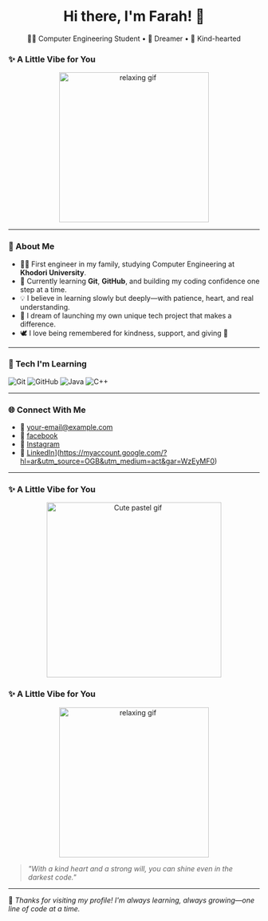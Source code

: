 <h1 align="center">Hi there, I'm Farah! 👋</h1>

<p align="center">
  👩‍💻 Computer Engineering Student • 💭 Dreamer • 💖 Kind-hearted
</p>

### ✨ A Little Vibe for You


<p align="center">
  <img src="https://media2.giphy.com/media/v1.Y2lkPTc5MGI3NjExM2JieG52dG1rOGxvOGE2NG84Z21vMmxtZ2wzd2VjaGpnZnljbHQ2NiZlcD12MV9pbnRlcm5hbF9naWZfYnlfaWQmY3Q9Zw/bVyuy03qTLAelRKshL/giphy.gif" width="300" alt="relaxing gif"/>
</p>




---

### 💫 About Me

- 👩‍🎓 First engineer in my family, studying Computer Engineering at **Khodori University**.
- 🌱 Currently learning **Git**, **GitHub**, and building my coding confidence one step at a time.
- 💡 I believe in learning slowly but deeply—with patience, heart, and real understanding.
- 🌟 I dream of launching my own unique tech project that makes a difference.
- 🕊️ I love being remembered for kindness, support, and giving 🌸

---

### 🔧 Tech I'm Learning

![Git](https://img.shields.io/badge/Git-F05032?style=for-the-badge&logo=git&logoColor=white)
![GitHub](https://img.shields.io/badge/GitHub-181717?style=for-the-badge&logo=github&logoColor=white)
![Java](https://img.shields.io/badge/Java-007396?style=for-the-badge&logo=java&logoColor=white)
![C++](https://img.shields.io/badge/C++-00599C?style=for-the-badge&logo=c%2B%2B&logoColor=white)

---

### 🌐 Connect With Me

- 📧 [your-email@example.com](mailto:your-email@example.com)
- 👤 [facebook](https://www.facebook.com/profile.php?id=100018106394819)
- 📸 [Instagram](https://www.instagram.com/ffa.909?next=%2F)
- 💼 [LinkedIn]([https://linkedin.com/)](https://myaccount.google.com/?hl=ar&utm_source=OGB&utm_medium=act&gar=WzEyMF0)

---

### ✨ A Little Vibe for You


<p align="center">
  <img src="https://media.giphy.com/media/v1.Y2lkPTc5MGI3NjExNzB3eHd2MGR3a29vZmxvZmNxZG1vdmtjbDVpNHBtbmpoMTR0ZWE0aiZlcD12MV9naWZzX3NlYXJjaCZjdD1n/bGgsc5mWoryfgKBx1u/giphy.gif" width="350" alt="Cute pastel gif" />
</p>

### ✨ A Little Vibe for You

<p align="center">
  <img src="https://media2.giphy.com/media/v1.Y2lkPTc5MGI3NjExM2JieG52dG1rOGxvOGE2NG84Z21vMmxtZ2wzd2VjaGpnZnljbHQ2NiZlcD12MV9pbnRlcm5hbF9naWZfYnlfaWQmY3Q9Zw/bVyuy03qTLAelRKshL/giphy.gif" width="300" alt="relaxing gif"/>
</p>



> _"With a kind heart and a strong will, you can shine even in the darkest code."_

---

🦋 *Thanks for visiting my profile! I'm always learning, always growing—one line of code at a time.*
